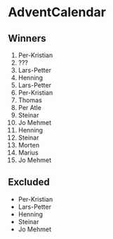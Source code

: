 # AdventCalendar

## Winners

1. Per-Kristian
2. ???
3. Lars-Petter
4. Henning
5. Lars-Petter
6. Per-Kristian
7. Thomas
8. Per Atle
9. Steinar
10. Jo Mehmet
11. Henning
12. Steinar
13. Morten
14. Marius
15. Jo Mehmet

## Excluded

* Per-Kristian
* Lars-Petter
* Henning
* Steinar
* Jo Mehmet

